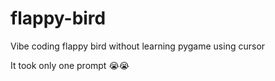 # flappy-bird
Vibe coding flappy bird without learning pygame using cursor

It took only one prompt 😭😭